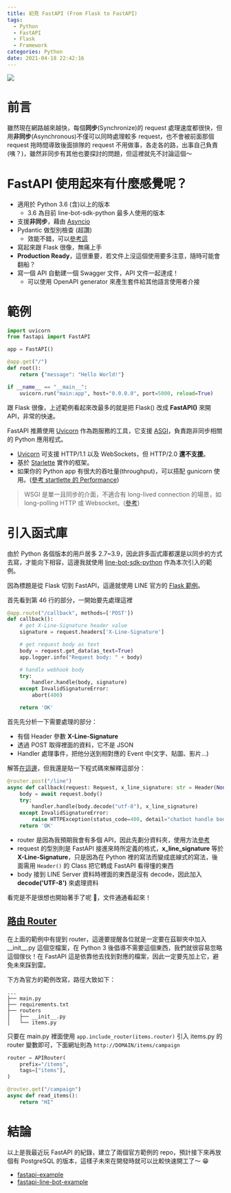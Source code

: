 ```yaml
---
title: 初見 FastAPI (From Flask to FastAPI)
tags:
  - Python
  - FastAPI
  - Flask
  - Framework
categories: Python
date: 2021-04-18 22:42:16
---
```



<style>
  section.compact {
    font-size: 150%  
  }
  img[alt~="center"] {
    display: block;
    margin: 0 auto;
  }
</style>

![](https://camo.githubusercontent.com/86d9ca3437f5034da052cf0fd398299292aab0e4479b58c20f2fc37dd8ccbe05/68747470733a2f2f666173746170692e7469616e676f6c6f2e636f6d2f696d672f6c6f676f2d6d617267696e2f6c6f676f2d7465616c2e706e67)

# 前言

雖然現在網路越來越快，每個**同步**(Synchronize)的 request 處理速度都很快，但用**非同步**(Asynchronous)不僅可以同時處理較多 request，也不會被前面那個 request 拖時間導致後面排隊的 request 不用做事，各走各的路，出事自己負責(咦？)，雖然非同步有其他也要探討的問題，但這裡就先不討論這個～

# FastAPI 使用起來有什麼感覺呢？

- 適用於 Python 3.6 (含)以上的版本
  - 3.6 為目前 line-bot-sdk-python 最多人使用的版本
- 支援**非同步**，藉由 [Asyncio](https://docs.python.org/3/library/asyncio.html)
- Pydantic 做型別檢查 (超讚)
  - 效能不錯，可以[參考這](https://pydantic-docs.helpmanual.io/benchmarks/)
- 寫起來跟 Flask 很像，無痛上手
- **Production Ready**，這很重要，若文件上沒這個使用要多注意，隨時可能會翻船？
- 寫一個 API 自動建一個 Swagger 文件，API 文件一起達成！
  - 可以使用 OpenAPI generator 來產生套件給其他語言使用者介接

<!-- more -->

# 範例

```python
import uvicorn
from fastapi import FastAPI

app = FastAPI()

@app.get("/")
def root():
    return {"message": "Hello World!"}

if __name__ == "__main__":
    uvicorn.run("main:app", host="0.0.0.0", port=5000, reload=True)
```

跟 Flask 很像，上述範例看起來改最多的就是把 Flask() 改成 **FastAPI()** 來開 API，非常的快速。

FastAPI 推薦使用 [Uvicorn](https://www.uvicorn.org/) 作為跑服務的工具，它支援 [ASGI](https://asgi.readthedocs.io/en/latest/specs/main.html)，負責跑非同步相關的 Python 應用程式。

- [Uvicorn](https://www.uvicorn.org/) 可支援 HTTP/1.1 以及 WebSockets，但 HTTP/2.0 **還不支援**。
- 基於 [Starlette](https://github.com/encode/starlette) 實作的框架。
- 如果你的 Python app 有很大的吞吐量(throughput)，可以搭配 gunicorn 使用。([參考 startlette 的 Performance](https://github.com/encode/starlette#performance))

> WSGI 是單一且同步的介面，不適合有 long-lived connection 的場景，如 long-polling HTTP 或 Websocket。([參考](https://asgi.readthedocs.io/en/latest/introduction.html#what-s-wrong-with-wsgi))

# 引入函式庫

由於 Python 各個版本的用戶居多 2.7~3.9，因此許多函式庫都還是以同步的方式去寫，才能向下相容，這邊我就使用 [line-bot-sdk-python](https://github.com/line/line-bot-sdk-python) 作為本次引入的範例。

因為標題是從 Flask 切到 FastAPI，這邊就使用 LINE 官方的 [Flask 範例](https://github.com/line/line-bot-sdk-python/blob/master/examples/flask-echo/app_with_handler.py)。

首先看到第 46 行的部分，一開始要先處理這裡

```python
@app.route("/callback", methods=['POST'])
def callback():
    # get X-Line-Signature header value
    signature = request.headers['X-Line-Signature']

    # get request body as text
    body = request.get_data(as_text=True)
    app.logger.info("Request body: " + body)

    # handle webhook body
    try:
        handler.handle(body, signature)
    except InvalidSignatureError:
        abort(400)

    return 'OK'
```

首先先分析一下需要處理的部分：

- 有個 Header 參數 **X-Line-Signature**
- 透過 POST 取得裡面的資料，它不是 JSON
- Handler 處理事件，把他分送到相對應的 Event 中(文字、貼圖、影片...)

解答[在這邊](https://github.com/louis70109/fastapi-line-bot-example/blob/master/routers/webhooks.py)，但我還是貼一下程式碼來解釋這部分：

```python
@router.post("/line")
async def callback(request: Request, x_line_signature: str = Header(None)):
    body = await request.body()
    try:
        handler.handle(body.decode("utf-8"), x_line_signature)
    except InvalidSignatureError:
        raise HTTPException(status_code=400, detail="chatbot handle body error.")
    return 'OK'
```

- router 是因為我預期我會有多個 API，因此先劃分資料夾，使用方法[參考](https://fastapi.tiangolo.com/tutorial/bigger-applications/)
- request 的型別則是 FastAPI 接進來時所定義的格式，**x_line_signature** 等於 **X-Line-Signature**，只是因為在 Python 裡的寫法而變成底線式的寫法，後面需用 `Header()` 的 Class 把它轉成 FastAPI 看得懂的東西
- body 接到 LINE Server 資料時裡面的東西是沒有 decode，因此加入 **decode('UTF-8')** 來處理資料

看完是不是很想也開始著手了呢 🎉，文件通通看起來！

## [路由 Router](<(https://fastapi.tiangolo.com/tutorial/bigger-applications/)>)

在上面的範例中有提到 router，這邊要提醒各位就是一定要在茲聊夾中加入 \_\_init\_\_.py 這個空檔案，在 Python 3 後倡導不需要這個東西，我們就很容易忽略這個傢伙！在 FastAPI 這是依靠他去找到對應的檔案，因此一定要先加上它，避免未來踩到雷。

下方為官方的範例改寫，路徑大致如下：

```
...
├── main.py
├── requirements.txt
├── routers
│   ├── __init__.py
│   └── items.py
```

只要在 main.py 裡面使用 `app.include_router(items.router)` 引入 items.py 的 router 變數即可，下面網址則為 `http://DOMAIN/items/campaign`

```python
router = APIRouter(
    prefix="/items",
    tags=["items"],
)

@router.get("/campaign")
async def read_items():
    return "HI"
```

# 結論

以上是我最近玩 FastAPI 的紀錄，建立了兩個官方範例的 repo，預計接下來再放個有 PostgreSQL 的版本，這樣子未來在開發時就可以比較快速開工了～ 😁

- [fastapi-example](https://github.com/louis70109/fastapi-example)
- [fastapi-line-bot-example](https://github.com/louis70109/fastapi-line-bot-example)
